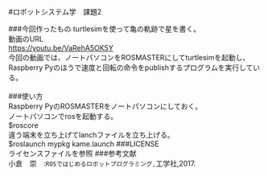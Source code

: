 #ロボットシステム学　課題2

###今回作ったもの
turtlesimを使って亀の軌跡で星を書く。<br>
動画のURL<br>
https://youtu.be/VaRehA5OK5Y<br>
今回の動画では、ノートパソコンをROSMASTERにしてturtlesimを起動し、<br>
Raspberry Pyのほうで速度と回転の命令をpublishするプログラムを実行している。<br>
<br>
###使い方<br>
Raspberry PyのROSMASTERをノートパソコンにしておく。<br>
ノートパソコンでrosを起動する。<br>
$roscore<br>
違う端末を立ち上げてlanchファイルを立ち上げる。<br>
$roslaunch mypkg kame.launch
###LICENSE<br>
ライセンスファイルを参照
###参考文献<br>
小倉　崇　:``ROSではじめるロボットプログラミング,``工学社,2017.
